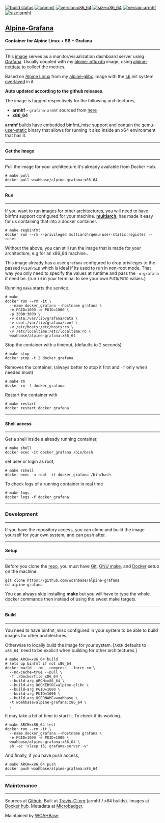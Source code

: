 [![build status][251]][232] [![commit][255]][231] [![version:x86_64][256]][235] [![size:x86_64][257]][235] [![version:armhf][258]][236] [![size:armhf][259]][236]

## [Alpine-Grafana][234]
#### Container for Alpine Linux + S6 + Grafana
---

This [image][233] serves as a monitor/visualization dashboard
server using [Grafana][135]. Usually coupled with my
[alpine-influxdb][136] image, using [alpine-netdata][137] to
collect the metrics.

Based on [Alpine Linux][131] from my [alpine-glibc][132] image
with the [s6][133] init system [overlayed][134] in it.

**Auto updated according to the github releases.**

The image is tagged respectively for the following architectures,
* **armhf**  - `grafana-armhf` sourced from [here][138]
* **x86_64**

**armhf** builds have embedded binfmt_misc support and contain the
[qemu-user-static][105] binary that allows for running it also inside
an x64 environment that has it.

---
#### Get the Image
---

Pull the image for your architecture it's already available from
Docker Hub.

```
# make pull
docker pull woahbase/alpine-grafana:x86_64
```

---
#### Run
---

If you want to run images for other architectures, you will need
to have binfmt support configured for your machine. [**multiarch**][104],
has made it easy for us containing that into a docker container.

```
# make regbinfmt
docker run --rm --privileged multiarch/qemu-user-static:register --reset
```

Without the above, you can still run the image that is made for your
architecture, e.g for an x86_64 machine..

This image already has a user `grafana` configured to drop
privileges to the passed `PUID`/`PGID` which is ideal if its used
to run in non-root mode. That way you only need to specify the
values at runtime and pass the `-u grafana` if need be. (run `id`
in your terminal to see your own `PUID`/`PGID` values.)

Running `make` starts the service.

```
# make
docker run --rm -it \
  --name docker_grafana --hostname grafana \
  -e PGID=1000 -e PUID=1000 \
  -p 3000:3000 \
  -v data:/var/lib/grafana/data \
  -v conf:/var/lib/grafana/conf \
  -v /etc/hosts:/etc/hosts:ro \
  -v /etc/localtime:/etc/localtime:ro \
  woahbase/alpine-grafana:x86_64
```

Stop the container with a timeout, (defaults to 2 seconds)

```
# make stop
docker stop -t 2 docker_grafana
```

Removes the container, (always better to stop it first and `-f`
only when needed most)

```
# make rm
docker rm -f docker_grafana
```

Restart the container with

```
# make restart
docker restart docker_grafana
```

---
#### Shell access
---

Get a shell inside a already running container,

```
# make shell
docker exec -it docker_grafana /bin/bash
```

set user or login as root,

```
# make rshell
docker exec -u root -it docker_grafana /bin/bash
```

To check logs of a running container in real time

```
# make logs
docker logs -f docker_grafana
```

---
### Development
---

If you have the repository access, you can clone and
build the image yourself for your own system, and can push after.

---
#### Setup
---

Before you clone the [repo][231], you must have [Git][101], [GNU make][102],
and [Docker][103] setup on the machine.

```
git clone https://github.com/woahbase/alpine-grafana
cd alpine-grafana
```
You can always skip installing **make** but you will have to
type the whole docker commands then instead of using the sweet
make targets.

---
#### Build
---

You need to have binfmt_misc configured in your system to be able
to build images for other architectures.

Otherwise to locally build the image for your system.
[`ARCH` defaults to `x86_64`, need to be explicit when building
for other architectures.]

```
# make ARCH=x86_64 build
# sets up binfmt if not x86_64
docker build --rm --compress --force-rm \
  --no-cache=true --pull \
  -f ./Dockerfile_x86_64 \
  --build-arg ARCH=x86_64 \
  --build-arg DOCKERSRC=alpine-glibc \
  --build-arg PGID=1000 \
  --build-arg PUID=1000 \
  --build-arg USERNAME=woahbase \
  -t woahbase/alpine-grafana:x86_64 \
  .
```

It may take a bit of time to start it. To check if its working..

```
# make ARCH=x86_64 test
docker run --rm -it \
  --name docker_grafana --hostname grafana \
  -e PGID=1000 -e PUID=1000 \
  woahbase/alpine-grafana:x86_64 \
  sh -ec 'sleep 15; grafana-server -v'
```

And finally, if you have push access,

```
# make ARCH=x86_64 push
docker push woahbase/alpine-grafana:x86_64
```

---
### Maintenance
---

Sources at [Github][106]. Built at [Travis-CI.org][107] (armhf / x64 builds). Images at [Docker hub][108]. Metadata at [Microbadger][109].

Maintained by [WOAHBase][204].

[101]: https://git-scm.com
[102]: https://www.gnu.org/software/make/
[103]: https://www.docker.com
[104]: https://hub.docker.com/r/multiarch/qemu-user-static/
[105]: https://github.com/multiarch/qemu-user-static/releases/
[106]: https://github.com/
[107]: https://travis-ci.org/
[108]: https://hub.docker.com/
[109]: https://microbadger.com/

[131]: https://alpinelinux.org/
[132]: https://hub.docker.com/r/woahbase/alpine-glibc
[133]: https://skarnet.org/software/s6/
[134]: https://github.com/just-containers/s6-overlay
[135]: https://grafana.com
[136]: https://hub.docker.com/r/woahbase/alpine-influxdb
[137]: https://hub.docker.com/r/woahbase/alpine-netdata
[138]: https://github.com/fg2it/grafana-on-raspberry/releases

[201]: https://github.com/woahbase
[202]: https://travis-ci.org/woahbase/
[203]: https://hub.docker.com/u/woahbase
[204]: https://woahbase.online/

[231]: https://github.com/woahbase/alpine-grafana
[232]: https://travis-ci.org/woahbase/alpine-grafana
[233]: https://hub.docker.com/r/woahbase/alpine-grafana
[234]: https://woahbase.online/#/images/alpine-grafana
[235]: https://microbadger.com/images/woahbase/alpine-grafana:x86_64
[236]: https://microbadger.com/images/woahbase/alpine-grafana:armhf

[251]: https://travis-ci.org/woahbase/alpine-grafana.svg?branch=master

[255]: https://images.microbadger.com/badges/commit/woahbase/alpine-grafana.svg

[256]: https://images.microbadger.com/badges/version/woahbase/alpine-grafana:x86_64.svg
[257]: https://images.microbadger.com/badges/image/woahbase/alpine-grafana:x86_64.svg

[258]: https://images.microbadger.com/badges/version/woahbase/alpine-grafana:armhf.svg
[259]: https://images.microbadger.com/badges/image/woahbase/alpine-grafana:armhf.svg
